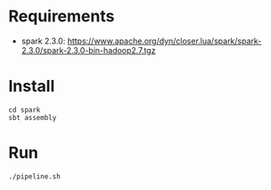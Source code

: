 # Requirements
- spark 2.3.0: https://www.apache.org/dyn/closer.lua/spark/spark-2.3.0/spark-2.3.0-bin-hadoop2.7.tgz

# Install
    cd spark
    sbt assembly

# Run
    ./pipeline.sh
